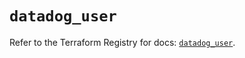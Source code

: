 # `datadog_user`

Refer to the Terraform Registry for docs: [`datadog_user`](https://registry.terraform.io/providers/datadog/datadog/3.36.1/docs/resources/user).
